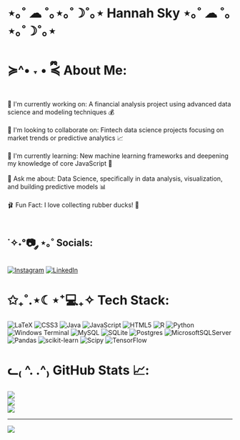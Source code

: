 # ⋆｡˚ ☁︎ ˚｡⋆｡˚☽˚｡⋆ Hannah Sky ⋆｡˚ ☁︎ ˚｡⋆｡˚☽˚｡⋆
# ≽^• ˕ • ྀི≼ About Me:
🌸 I'm currently working on: A financial analysis project using advanced data science and modeling techniques 💰<br><br>
🎀 I'm looking to collaborate on: Fintech data science projects focusing on market trends or predictive analytics 📈<br><br>
🧸 I'm currently learning: New machine learning frameworks and deepening my knowledge of core JavaScript 🧠<br><br>
🌷 Ask me about: Data Science, specifically in data analysis, visualization, and building predictive models 📊<br><br>
🩰 Fun Fact: I love collecting rubber ducks! 🐥<br><br>


## ˙✧˖°📷 ༘ ⋆｡˚ Socials:
[![Instagram](https://img.shields.io/badge/Instagram-%23E4405F.svg?logo=Instagram&logoColor=white)](https://instagram.com/hannahsky.g) [![LinkedIn](https://img.shields.io/badge/LinkedIn-%230077B5.svg?logo=linkedin&logoColor=white)](https://linkedin.com/in/https://www.linkedin.com/in/hannah-gonzalez123/) 

# ✩₊˚.⋆☾⋆⁺💻₊✧  Tech Stack:
![LaTeX](https://img.shields.io/badge/latex-%23008080.svg?style=for-the-badge&logo=latex&logoColor=white) ![CSS3](https://img.shields.io/badge/css3-%231572B6.svg?style=for-the-badge&logo=css3&logoColor=white) ![Java](https://img.shields.io/badge/java-%23ED8B00.svg?style=for-the-badge&logo=openjdk&logoColor=white) ![JavaScript](https://img.shields.io/badge/javascript-%23323330.svg?style=for-the-badge&logo=javascript&logoColor=%23F7DF1E) ![HTML5](https://img.shields.io/badge/html5-%23E34F26.svg?style=for-the-badge&logo=html5&logoColor=white) ![R](https://img.shields.io/badge/r-%23276DC3.svg?style=for-the-badge&logo=r&logoColor=white) ![Python](https://img.shields.io/badge/python-3670A0?style=for-the-badge&logo=python&logoColor=ffdd54) ![Windows Terminal](https://img.shields.io/badge/Windows%20Terminal-%234D4D4D.svg?style=for-the-badge&logo=windows-terminal&logoColor=white) ![MySQL](https://img.shields.io/badge/mysql-4479A1.svg?style=for-the-badge&logo=mysql&logoColor=white) ![SQLite](https://img.shields.io/badge/sqlite-%2307405e.svg?style=for-the-badge&logo=sqlite&logoColor=white) ![Postgres](https://img.shields.io/badge/postgres-%23316192.svg?style=for-the-badge&logo=postgresql&logoColor=white) ![MicrosoftSQLServer](https://img.shields.io/badge/Microsoft%20SQL%20Server-CC2927?style=for-the-badge&logo=microsoft%20sql%20server&logoColor=white) ![Pandas](https://img.shields.io/badge/pandas-%23150458.svg?style=for-the-badge&logo=pandas&logoColor=white) ![scikit-learn](https://img.shields.io/badge/scikit--learn-%23F7931E.svg?style=for-the-badge&logo=scikit-learn&logoColor=white) ![Scipy](https://img.shields.io/badge/SciPy-%230C55A5.svg?style=for-the-badge&logo=scipy&logoColor=%white) ![TensorFlow](https://img.shields.io/badge/TensorFlow-%23FF6F00.svg?style=for-the-badge&logo=TensorFlow&logoColor=white) 
# ᓚ₍ ^. .^₎ GitHub Stats 📈:
![](https://github-readme-stats.vercel.app/api?username=hannahskyg&theme=radical&hide_border=false&include_all_commits=false&count_private=false)<br/>
![](https://nirzak-streak-stats.vercel.app/?user=hannahskyg&theme=radical&hide_border=false)<br/>
![](https://github-readme-stats.vercel.app/api/top-langs/?username=hannahskyg&theme=radical&hide_border=false&include_all_commits=false&count_private=false&layout=compact)

---
[![](https://visitcount.itsvg.in/api?id=hannahskyg&icon=7&color=5)](https://visitcount.itsvg.in)

